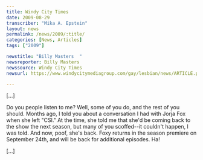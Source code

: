 ```yaml
---
title: Windy City Times
date: 2009-08-29
transcriber: "Mika A. Epstein"
layout: news
permalink: /news/2009/:title/
categories: [News, Articles]
tags: ["2009"]

newstitle: "Billy Masters  "
newsreporter: Billy Masters
newssource: Windy City Times
newsurl: https://www.windycitymediagroup.com/gay/lesbian/news/ARTICLE.php?AID=21948

---
```


[...]

Do you people listen to me? Well, some of you do, and the rest of you should. Months ago, I told you about a conversation I had with Jorja Fox when she left "CSI." At the time, she told me that she'd be coming back to the show the next season, but many of you scoffed--it couldn't happen, I was told. And now, poof, she's back. Foxy returns in the season premiere on September 24th, and will be back for additional episodes. Ha!

[...]
